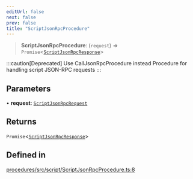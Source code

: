 ```yaml
---
editUrl: false
next: false
prev: false
title: "ScriptJsonRpcProcedure"
---
```


> **ScriptJsonRpcProcedure**: (`request`) => `Promise`\<[`ScriptJsonRpcResponse`](/reference/tevm/procedures/type-aliases/scriptjsonrpcresponse/)\>

:::caution[Deprecated]
Use CallJsonRpcProcedure instead
Procedure for handling script JSON-RPC requests
:::

## Parameters

• **request**: [`ScriptJsonRpcRequest`](/reference/tevm/procedures/type-aliases/scriptjsonrpcrequest/)

## Returns

`Promise`\<[`ScriptJsonRpcResponse`](/reference/tevm/procedures/type-aliases/scriptjsonrpcresponse/)\>

## Defined in

[procedures/src/script/ScriptJsonRpcProcedure.ts:8](https://github.com/evmts/tevm-monorepo/blob/main/packages/procedures/src/script/ScriptJsonRpcProcedure.ts#L8)
